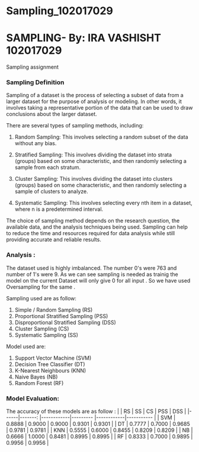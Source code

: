 # Sampling_102017029
# SAMPLING-  By: IRA VASHISHT 102017029
Sampling assignment 

### Sampling Definition 
Sampling of a dataset is the process of selecting a subset of data from a larger dataset for the purpose of analysis or modeling. In other words, it involves taking a representative portion of the data that can be used to draw conclusions about the larger dataset.

There are several types of sampling methods, including:

1. Random Sampling: This involves selecting a random subset of the data without any bias.

2. Stratified Sampling: This involves dividing the dataset into strata (groups) based on some characteristic, and then randomly selecting a sample from each stratum.

3. Cluster Sampling: This involves dividing the dataset into clusters (groups) based on some characteristic, and then randomly selecting a sample of clusters to analyze.

4. Systematic Sampling: This involves selecting every nth item in a dataset, where n is a predetermined interval.

The choice of sampling method depends on the research question, the available data, and the analysis techniques being used. Sampling can help to reduce the time and resources required for data analysis while still providing accurate and reliable results.

### Analysis :
The dataset used is highly imbalanced. The number 0's were 763 and number of 1's were 9. As we can see sampling is needed as trainig the model on the current Dataset will only give 0 for all input .
So we have used Oversampling for the same .

Sampling used are as follow:

1. Simple / Random Sampling (RS)
2. Proportional Stratified Sampling (PSS)
3. Disproportional Stratified Sampling (DSS)
4. Cluster Sampling (CS)
5. Systematic Sampling (SS)

Model used are:

1. Support Vector Machine (SVM)
2. Decision Tree Classifier (DT)
3. K-Nearest Neighbours (KNN)
4. Naive Bayes (NB)
5. Random Forest (RF)

### Model Evaluation:

The accuracy of these models are as follow :
|      |   RS    |     SS     |   CS     |     PSS    |     DSS    |
|------|-------: |------------|--------- |------------|----------- |
| SVM  |  0.8888 |    0.9000  |  0.9000  |    0.9301  |    0.9301  |
| DT   |  0.7777 |    0.7000  |  0.9685  |    0.9781  |    0.9781  |
| KNN  |  0.5555 |    0.6000  |  0.8455  |    0.8209  |    0.8209  |
| NB   |  0.6666 |    1.0000  |  0.8481  |    0.8995  |    0.8995  |
| RF   |  0.8333 |    0.7000  |  0.9895  |    0.9956  |    0.9956  |

